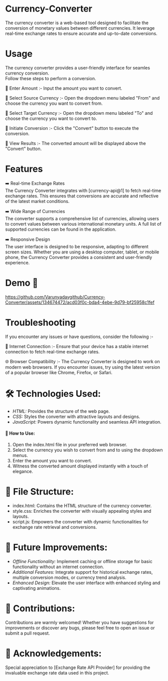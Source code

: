 # Currency-Converter
The currency converter is a web-based tool designed to facilitate the conversion of monetary values 
between different currencies. It leverage real-time exchange rates to ensure accurate and up-to-date conversions. 

# Usage 
The currency converter provides a user-friendly interface for seamles currency conversion.<br>
Follow these steps to perform a conversion.<br>

🔶 Enter Amount :- Input the amount you want to convert.<br>

🔶 Select Source Currency :- Open the dropdown menu labeled "From" and choose the currency you want to convert from.<br>

🔶 Select Target Currency :- Open the dropdown menu labeled "To" and choose the currency you want to convert to.<br>

🔶 Initiate Conversion :- Click the "Convert" button to execute the conversion.<br>

🔶 View Results :- The converted amount will be displayed above  the "Convert" button.<br>

# Features
➡️ Real-time Exchange Rates<br>
The Currency Converter integrates with [currency-api@1] to fetch real-time exchange rates. This ensures that conversions are accurate and reflective of the latest market conditions.<br>

➡️ Wide Range of Currencies<br>
The converter supports a comprehensive list of currencies, allowing users to convert values between various international monetary units. A full list of supported currencies can be found in the application.<br>

➡️ Responsive Design<br>
The user interface is designed to be responsive, adapting to different screen sizes. Whether you are using a desktop computer, tablet, or mobile phone, the Currency Converter provides a consistent and user-friendly experience.<br>

# Demo 🎥

https://github.com/Varunyadavgithub/Currency-Converter/assets/134674472/acd03f0c-bda4-4ebe-9d79-bf25958c1fef


# Troubleshooting
If you encounter any issues or have questions, consider the following :- <br>

🛜 Internet Connection :- Ensure that your device has a stable internet connection to fetch real-time exchange rates.<br>

🌐 Browser Compatibility :- The Currency Converter is designed to work on modern web browsers. If you encounter issues, try using the latest version of a popular browser like Chrome, Firefox, or Safari.<br>



# 🛠 Technologies Used:
- *HTML:* Provides the structure of the web page.
- *CSS:* Styles the converter with attractive layouts and designs.
- *JavaScript:* Powers dynamic functionality and seamless API integration.

#### 🚀 How to Use:
1. Open the index.html file in your preferred web browser.
2. Select the currency you wish to convert from and to using the dropdown menus.
3. Enter the amount you want to convert.
4. Witness the converted amount displayed instantly with a touch of elegance.

# 📁 File Structure:
- index.html: Contains the HTML structure of the currency converter.
- style.css: Enriches the converter with visually appealing styles and layouts.
- script.js: Empowers the converter with dynamic functionalities for exchange rate retrieval and conversions.

# 🔮 Future Improvements:
- *Offline Functionality:* Implement caching or offline storage for basic functionality without an internet connection.
- *Additional Features:* Integrate support for historical exchange rates, multiple conversion modes, or currency trend analysis.
- *Enhanced Design:* Elevate the user interface with enhanced styling and captivating animations.

# 🤝 Contributions:
Contributions are warmly welcomed! Whether you have suggestions for improvements or discover any bugs, please feel free to open an issue or submit a pull request.

# 🙏 Acknowledgements:
Special appreciation to [Exchange Rate API Provider] for providing the invaluable exchange rate data used in this project.

